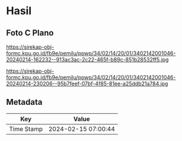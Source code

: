 # Hasil

## Foto C Plano

https://sirekap-obj-formc.kpu.go.id/fb9e/pemilu/ppwp/34/02/14/20/01/3402142001046-20240214-162232--913ac3ac-2c22-465f-b89c-851b28532ff5.jpg

https://sirekap-obj-formc.kpu.go.id/fb9e/pemilu/ppwp/34/02/14/20/01/3402142001046-20240214-230206--95b7feef-07bf-4f85-81ee-a25ddb21a784.jpg


## Metadata

| Key        | Value               |
| ---------- | ------------------- |
| Time Stamp | 2024-02-15 07:00:44 |



